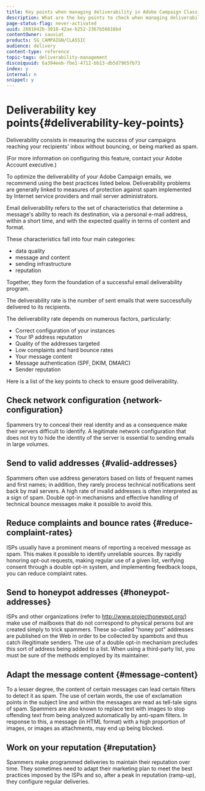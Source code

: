 ```yaml
---
title: Key points when managing deliverability in Adobe Campaign Classic
description: What are the key points to check when managing deliverability in Adobe Campaign Classic?
page-status-flag: never-activated
uuid: 2681042b-3018-42ae-b252-2367b56616bd
contentOwner: sauviat
products: SG_CAMPAIGN/CLASSIC
audience: delivery
content-type: reference
topic-tags: deliverability-management
discoiquuid: 6a394eeb-fbe1-4712-bb13-db5d7965fb73
index: y
internal: n
snippet: y
---
```


# Deliverability key points{#deliverability-key-points}

Deliverability consists in measuring the success of your campaigns reaching your recipients' inbox without bouncing, or being marked as spam.

(For more information on configuring this feature, contact your Adobe Account executive.)

To optimize the deliverability of your Adobe Campaign emails, we recommend using the best practices listed below. Deliverability problems are generally linked to measures of protection against spam implemented by Internet service providers and mail server administrators.

Email deliverability refers to the set of characteristics that determine a message's ability to reach its destination, via a personal e-mail address, within a short time, and with the expected quality in terms of content and format.

These characteristics fall into four main categories:
* data quality
* message and content
* sending infrastructure
* reputation

Together, they form the foundation of a successful email deliverability program.

The deliverability rate is the number of sent emails that were successfully delivered to its recipients.

The deliverability rate depends on numerous factors, particularly:
* Correct configuration of your instances
* Your IP address reputation
* Quality of the addresses targeted
* Low complaints and hard bounce rates
* Your message content
* Message authentication (SPF, DKIM, DMARC)
* Sender reputation

Here is a list of the key points to check to ensure good deliverability.

## Check network configuration {network-configuration}

Spammers try to conceal their real identity and as a consequence make their servers difficult to identify. A legitimate network configuration that does not try to hide the identity of the server is essential to sending emails in large volumes.

## Send to valid addresses {#valid-addresses}

Spammers often use address generators based on lists of frequent names and first names; in addition, they rarely process technical notifications sent back by mail servers. A high rate of invalid addresses is often interpreted as a sign of spam. Double opt-in mechanisms and effective handling of technical bounce messages make it possible to avoid this.

## Reduce complaints and bounce rates {#reduce-complaint-rates}

ISPs usually have a prominent means of reporting a received message as spam. This makes it possible to identify unreliable sources. By rapidly honoring opt-out requests, making regular use of a given list, verifying consent through a double opt-in system, and implementing feedback loops, you can reduce complaint rates.

## Send to honeypot addresses {#honeypot-addresses}

ISPs and other organizations (refer to http://www.projecthoneypot.org/) make use of mailboxes that do not correspond to physical persons but are created simply to trick spammers. These so-called "honey pot" addresses are published on the Web in order to be collected by spambots and thus catch illegitimate senders. The use of a double opt-in mechanism precludes this sort of address being added to a list. When using a third-party list, you must be sure of the methods employed by its maintainer.

## Adapt the message content {#message-content}
 
 To a lesser degree, the content of certain messages can lead certain filters to detect it as spam. The use of certain words, the use of exclamation points in the subject line and within the messages are read as tell-tale signs of spam. Spammers are also known to replace text with images to stop offending text from being analyzed automatically by anti-spam filters. In response to this, a message (in HTML format) with a high proportion of images, or images as attachments, may end up being blocked.

## Work on your reputation {#reputation}
 
Spammers make programmed deliveries to maintain their reputation over time. They sometimes need to adapt their marketing plan to meet the best practices imposed by the ISPs and so, after a peak in reputation (ramp-up), they configure regular deliveries.